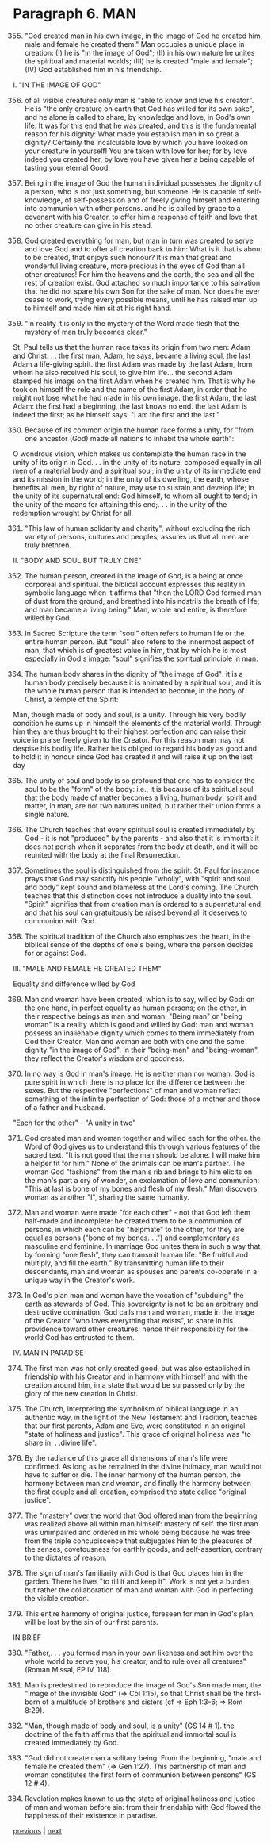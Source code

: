 # Paragraph 6. MAN

355. "God created man in his own image, in the image of God he created him, male and female he created them." Man occupies a unique place in creation: (I) he is "in the image of God"; (II) in his own nature he unites the spiritual and material worlds; (III) he is created "male and female"; (IV) God established him in his friendship.

I. "IN THE IMAGE OF GOD"

356. of all visible creatures only man is "able to know and love his creator". He is "the only creature on earth that God has willed for its own sake", and he alone is called to share, by knowledge and love, in God's own life. It was for this end that he was created, and this is the fundamental reason for his dignity: What made you establish man in so great a dignity? Certainly the incalculable love by which you have looked on your creature in yourself! You are taken with love for her; for by love indeed you created her, by love you have given her a being capable of tasting your eternal Good.

357. Being in the image of God the human individual possesses the dignity of a person, who is not just something, but someone. He is capable of self-knowledge, of self-possession and of freely giving himself and entering into communion with other persons. and he is called by grace to a covenant with his Creator, to offer him a response of faith and love that no other creature can give in his stead.

358. God created everything for man, but man in turn was created to serve and love God and to offer all creation back to him: What is it that is about to be created, that enjoys such honour? It is man that great and wonderful living creature, more precious in the eyes of God than all other creatures! For him the heavens and the earth, the sea and all the rest of creation exist. God attached so much importance to his salvation that he did not spare his own Son for the sake of man. Nor does he ever cease to work, trying every possible means, until he has raised man up to himself and made him sit at his right hand.

359. "In reality it is only in the mystery of the Word made flesh that the mystery of man truly becomes clear."

St. Paul tells us that the human race takes its origin from two men: Adam and Christ. . . the first man, Adam, he says, became a living soul, the last Adam a life-giving spirit. the first Adam was made by the last Adam, from whom he also received his soul, to give him life... the second Adam stamped his image on the first Adam when he created him. That is why he took on himself the role and the name of the first Adam, in order that he might not lose what he had made in his own image. the first Adam, the last Adam: the first had a beginning, the last knows no end. the last Adam is indeed the first; as he himself says: "I am the first and the last."

360. Because of its common origin the human race forms a unity, for "from one ancestor (God) made all nations to inhabit the whole earth":

O wondrous vision, which makes us contemplate the human race in the unity of its origin in God. . . in the unity of its nature, composed equally in all men of a material body and a spiritual soul; in the unity of its immediate end and its mission in the world; in the unity of its dwelling, the earth, whose benefits all men, by right of nature, may use to sustain and develop life; in the unity of its supernatural end: God himself, to whom all ought to tend; in the unity of the means for attaining this end;. . . in the unity of the redemption wrought by Christ for all.

361. "This law of human solidarity and charity", without excluding the rich variety of persons, cultures and peoples, assures us that all men are truly brethren.

II. "BODY AND SOUL BUT TRULY ONE"

362. The human person, created in the image of God, is a being at once corporeal and spiritual. the biblical account expresses this reality in symbolic language when it affirms that "then the LORD God formed man of dust from the ground, and breathed into his nostrils the breath of life; and man became a living being." Man, whole and entire, is therefore willed by God.

363. In Sacred Scripture the term "soul" often refers to human life or the entire human person. But "soul" also refers to the innermost aspect of man, that which is of greatest value in him, that by which he is most especially in God's image: "soul" signifies the spiritual principle in man.

364. The human body shares in the dignity of "the image of God": it is a human body precisely because it is animated by a spiritual soul, and it is the whole human person that is intended to become, in the body of Christ, a temple of the Spirit:

Man, though made of body and soul, is a unity. Through his very bodily condition he sums up in himself the elements of the material world. Through him they are thus brought to their highest perfection and can raise their voice in praise freely given to the Creator. For this reason man may not despise his bodily life. Rather he is obliged to regard his body as good and to hold it in honour since God has created it and will raise it up on the last day

365. The unity of soul and body is so profound that one has to consider the soul to be the "form" of the body: i.e., it is because of its spiritual soul that the body made of matter becomes a living, human body; spirit and matter, in man, are not two natures united, but rather their union forms a single nature.

366. The Church teaches that every spiritual soul is created immediately by God - it is not "produced" by the parents - and also that it is immortal: it does not perish when it separates from the body at death, and it will be reunited with the body at the final Resurrection.

367. Sometimes the soul is distinguished from the spirit: St. Paul for instance prays that God may sanctify his people "wholly", with "spirit and soul and body" kept sound and blameless at the Lord's coming. The Church teaches that this distinction does not introduce a duality into the soul. "Spirit" signifies that from creation man is ordered to a supernatural end and that his soul can gratuitously be raised beyond all it deserves to communion with God.

368. The spiritual tradition of the Church also emphasizes the heart, in the biblical sense of the depths of one's being, where the person decides for or against God.

III. "MALE AND FEMALE HE CREATED THEM"

Equality and difference willed by God

369. Man and woman have been created, which is to say, willed by God: on the one hand, in perfect equality as human persons; on the other, in their respective beings as man and woman. "Being man" or "being woman" is a reality which is good and willed by God: man and woman possess an inalienable dignity which comes to them immediately from God their Creator. Man and woman are both with one and the same dignity "in the image of God". In their "being-man" and "being-woman", they reflect the Creator's wisdom and goodness.

370. In no way is God in man's image. He is neither man nor woman. God is pure spirit in which there is no place for the difference between the sexes. But the respective "perfections" of man and woman reflect something of the infinite perfection of God: those of a mother and those of a father and husband.

"Each for the other" - "A unity in two"

371. God created man and woman together and willed each for the other. the Word of God gives us to understand this through various features of the sacred text. "It is not good that the man should be alone. I will make him a helper fit for him." None of the animals can be man's partner. The woman God "fashions" from the man's rib and brings to him elicits on the man's part a cry of wonder, an exclamation of love and communion: "This at last is bone of my bones and flesh of my flesh." Man discovers woman as another "I", sharing the same humanity.

372. Man and woman were made "for each other" - not that God left them half-made and incomplete: he created them to be a communion of persons, in which each can be "helpmate" to the other, for they are equal as persons ("bone of my bones. . .") and complementary as masculine and feminine. In marriage God unites them in such a way that, by forming "one flesh", they can transmit human life: "Be fruitful and multiply, and fill the earth." By transmitting human life to their descendants, man and woman as spouses and parents co-operate in a unique way in the Creator's work.

373. In God's plan man and woman have the vocation of "subduing" the earth as stewards of God. This sovereignty is not to be an arbitrary and destructive domination. God calls man and woman, made in the image of the Creator "who loves everything that exists", to share in his providence toward other creatures; hence their responsibility for the world God has entrusted to them.

IV. MAN IN PARADISE

374. The first man was not only created good, but was also established in friendship with his Creator and in harmony with himself and with the creation around him, in a state that would be surpassed only by the glory of the new creation in Christ.

375. The Church, interpreting the symbolism of biblical language in an authentic way, in the light of the New Testament and Tradition, teaches that our first parents, Adam and Eve, were constituted in an original "state of holiness and justice". This grace of original holiness was "to share in. . .divine life".

376. By the radiance of this grace all dimensions of man's life were confirmed. As long as he remained in the divine intimacy, man would not have to suffer or die. The inner harmony of the human person, the harmony between man and woman, and finally the harmony between the first couple and all creation, comprised the state called "original justice".

377. The "mastery" over the world that God offered man from the beginning was realized above all within man himself: mastery of self. the first man was unimpaired and ordered in his whole being because he was free from the triple concupiscence that subjugates him to the pleasures of the senses, covetousness for earthly goods, and self-assertion, contrary to the dictates of reason.

378. The sign of man's familiarity with God is that God places him in the garden. There he lives "to till it and keep it". Work is not yet a burden, but rather the collaboration of man and woman with God in perfecting the visible creation.

379. This entire harmony of original justice, foreseen for man in God's plan, will be lost by the sin of our first parents.

IN BRIEF

380. "Father,. . . you formed man in your own likeness and set him over the whole world to serve you, his creator, and to rule over all creatures" (Roman Missal, EP IV, 118).

381. Man is predestined to reproduce the image of God's Son made man, the "image of the invisible God" (⇒ Col 1:15), so that Christ shall be the first-born of a multitude of brothers and sisters (cf ⇒ Eph 1:3-6; ⇒ Rom 8:29).

382. "Man, though made of body and soul, is a unity" (GS 14 # 1). the doctrine of the faith affirms that the spiritual and immortal soul is created immediately by God.

383. "God did not create man a solitary being. From the beginning, "male and female he created them" (⇒ Gen 1:27). This partnership of man and woman constitutes the first form of communion between persons" (GS 12 # 4).

384. Revelation makes known to us the state of original holiness and justice of man and woman before sin: from their friendship with God flowed the happiness of their existence in paradise.

[previous](https://github.com/Tenari/non-fiction/blob/master/catechism/__P1A.md) | [next](https://github.com/Tenari/non-fiction/blob/master/catechism/__P1C.md)